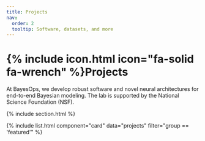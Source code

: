 ```yaml
---
title: Projects
nav:
  order: 2
  tooltip: Software, datasets, and more
---
```


# {% include icon.html icon="fa-solid fa-wrench" %}Projects

At BayesOps, we develop robust software and novel neural architectures for end-to-end Bayesian modeling. The lab is supported by the National Science Foundation (NSF).

{% include section.html %}

{% include list.html component="card" data="projects" filter="group == 'featured'" %}


